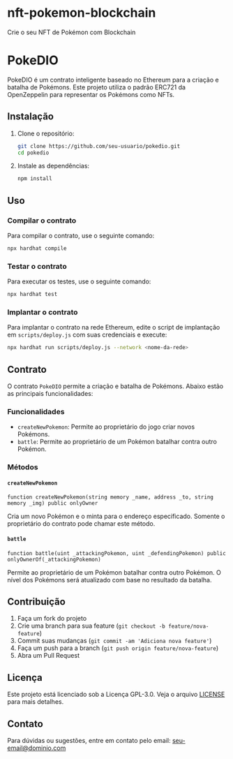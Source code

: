 # nft-pokemon-blockchain
 Crie o seu NFT de Pokémon com Blockchain
 
# PokeDIO

PokeDIO é um contrato inteligente baseado no Ethereum para a criação e batalha de Pokémons. Este projeto utiliza o padrão ERC721 da OpenZeppelin para representar os Pokémons como NFTs.

## Instalação

1. Clone o repositório:
    ```bash
    git clone https://github.com/seu-usuario/pokedio.git
    cd pokedio
    ```

2. Instale as dependências:
    ```bash
    npm install
    ```

## Uso

### Compilar o contrato

Para compilar o contrato, use o seguinte comando:
```bash
npx hardhat compile
```

### Testar o contrato

Para executar os testes, use o seguinte comando:
```bash
npx hardhat test
```

### Implantar o contrato

Para implantar o contrato na rede Ethereum, edite o script de implantação em `scripts/deploy.js` com suas credenciais e execute:
```bash
npx hardhat run scripts/deploy.js --network <nome-da-rede>
```

## Contrato

O contrato `PokeDIO` permite a criação e batalha de Pokémons. Abaixo estão as principais funcionalidades:

### Funcionalidades

- `createNewPokemon`: Permite ao proprietário do jogo criar novos Pokémons.
- `battle`: Permite ao proprietário de um Pokémon batalhar contra outro Pokémon.

### Métodos

#### `createNewPokemon`
```solidity
function createNewPokemon(string memory _name, address _to, string memory _img) public onlyOwner
```
Cria um novo Pokémon e o minta para o endereço especificado. Somente o proprietário do contrato pode chamar este método.

#### `battle`
```solidity
function battle(uint _attackingPokemon, uint _defendingPokemon) public onlyOwnerOf(_attackingPokemon)
```
Permite ao proprietário de um Pokémon batalhar contra outro Pokémon. O nível dos Pokémons será atualizado com base no resultado da batalha.

## Contribuição

1. Faça um fork do projeto
2. Crie uma branch para sua feature (`git checkout -b feature/nova-feature`)
3. Commit suas mudanças (`git commit -am 'Adiciona nova feature'`)
4. Faça um push para a branch (`git push origin feature/nova-feature`)
5. Abra um Pull Request

## Licença

Este projeto está licenciado sob a Licença GPL-3.0. Veja o arquivo [LICENSE](LICENSE) para mais detalhes.

## Contato

Para dúvidas ou sugestões, entre em contato pelo email: seu-email@dominio.com
